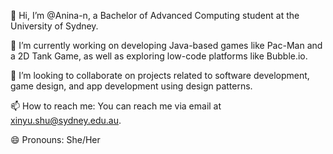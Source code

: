 
👋 Hi, I’m @Anina-n, a Bachelor of Advanced Computing student at the University of Sydney.

🌱 I’m currently working on developing Java-based games like Pac-Man and a 2D Tank Game, as well as exploring low-code platforms like Bubble.io.

💞️ I’m looking to collaborate on projects related to software development, game design, and app development using design patterns.

📫 How to reach me: You can reach me via email at xinyu.shu@sydney.edu.au.

😄 Pronouns: She/Her
